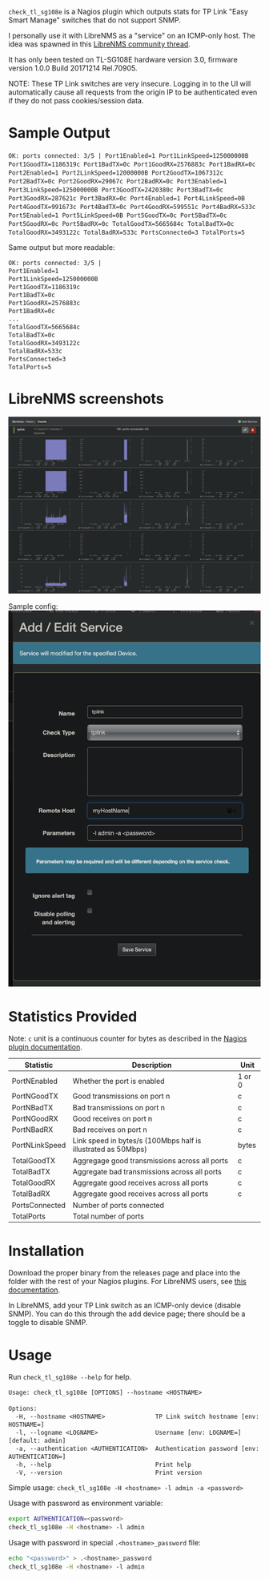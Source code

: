 `check_tl_sg108e` is a Nagios plugin which outputs stats for TP Link "Easy Smart Manage" switches that do not support SNMP.

I personally use it with LibreNMS as a "service" on an ICMP-only host. The idea was spawned in this [LibreNMS community thread](https://community.librenms.org/t/discovering-a-switch-that-does-not-support-snmp/).

It has only been tested on TL-SG108E hardware version 3.0, firmware version 1.0.0 Build 20171214 Rel.70905.

NOTE: These TP Link switches are very insecure. Logging in to the UI will automatically cause all requests from the origin IP to be authenticated even if they do not pass cookies/session data.

# Sample Output

`OK: ports connected: 3/5 | Port1Enabled=1 Port1LinkSpeed=125000000B Port1GoodTX=1186319c Port1BadTX=0c Port1GoodRX=2576883c Port1BadRX=0c Port2Enabled=1 Port2LinkSpeed=12000000B Port2GoodTX=1067312c Port2BadTX=0c Port2GoodRX=29067c Port2BadRX=0c Port3Enabled=1 Port3LinkSpeed=125000000B Port3GoodTX=2420380c Port3BadTX=0c Port3GoodRX=287621c Port3BadRX=0c Port4Enabled=1 Port4LinkSpeed=0B Port4GoodTX=991673c Port4BadTX=0c Port4GoodRX=599551c Port4BadRX=533c Port5Enabled=1 Port5LinkSpeed=0B Port5GoodTX=0c Port5BadTX=0c Port5GoodRX=0c Port5BadRX=0c TotalGoodTX=5665684c TotalBadTX=0c TotalGoodRX=3493122c TotalBadRX=533c PortsConnected=3 TotalPorts=5`

Same output but more readable:
```
OK: ports connected: 3/5 | 
Port1Enabled=1 
Port1LinkSpeed=125000000B 
Port1GoodTX=1186319c 
Port1BadTX=0c 
Port1GoodRX=2576883c 
Port1BadRX=0c 
...
TotalGoodTX=5665684c 
TotalBadTX=0c 
TotalGoodRX=3493122c 
TotalBadRX=533c
PortsConnected=3
TotalPorts=5
```

# LibreNMS screenshots
![screenshot.png](./screenshot.png)

Sample config:
![config.png](./config.png)

# Statistics Provided

Note: `c` unit is a continuous counter for bytes as described in the [Nagios plugin documentation](https://nagios-plugins.org/doc/guidelines.html#AEN200).

|Statistic|Description|Unit|
|--|--|--|
|PortNEnabled|Whether the port is enabled|1 or 0|
|PortNGoodTX|Good transmissions on port n|c|
|PortNBadTX|Bad transmissions on port n|c|
|PortNGoodRX|Good receives on port n|c|
|PortNBadRX|Bad receives on port n|c|
|PortNLinkSpeed|Link speed in bytes/s (100Mbps half is illustrated as 50Mbps)|bytes|
|TotalGoodTX|Aggregage good transmissions across all ports|c|
|TotalBadTX|Aggregate bad transmissions across all ports|c|
|TotalGoodRX|Aggregate good receives across all ports|c|
|TotalBadRX|Aggregate good receives across all ports|c|
|PortsConnected|Number of ports connected||
|TotalPorts|Total number of ports||

# Installation
Download the proper binary from the releases page and place into the folder with the rest of your Nagios plugins. For LibreNMS users, see [this documentation](https://docs.librenms.org/Extensions/Services/).

In LibreNMS, add your TP Link switch as an ICMP-only device (disable SNMP). You can do this through the add device page; there should be a toggle to disable SNMP.

# Usage

Run `check_tl_sg108e --help` for help.

```
Usage: check_tl_sg108e [OPTIONS] --hostname <HOSTNAME>

Options:
  -H, --hostname <HOSTNAME>              TP Link switch hostname [env: HOSTNAME=]
  -l, --logname <LOGNAME>                Username [env: LOGNAME=] [default: admin]
  -a, --authentication <AUTHENTICATION>  Authentication password [env: AUTHENTICATION=]
  -h, --help                             Print help
  -V, --version                          Print version
```

Simple usage: `check_tl_sg108e -H <hostname> -l admin -a <password>`

Usage with password as environment variable:
```bash
export AUTHENTICATION=<password>
check_tl_sg108e -H <hostname> -l admin
```

Usage with password in special `.<hostname>_password` file:
```bash
echo "<password>" > .<hostname>_password
check_tl_sg108e -H <hostname> -l admin
```